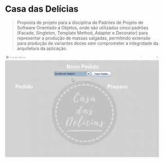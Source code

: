 # Casa das Delícias

> Proposta de projeto para a disciplina de Padrões de Projeto de Software Orientado a Objetos, onde são utilizados cinco padrões (Facade, Singleton, Template Method, Adapter e Decorator) para representar a produção de massas salgadas, permitindo extensão para produção de variantes doces sem comprometer a integridade da arquitetura da aplicação.

<p align="center">
<img src="img/casaDasDelicias.gif"/>
</p>
